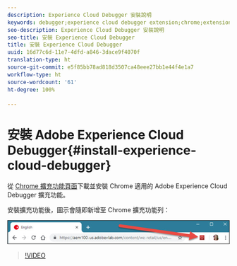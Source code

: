 ```yaml
---
description: Experience Cloud Debugger 安裝說明
keywords: debugger;experience cloud debugger extension;chrome;extension;install
seo-description: Experience Cloud Debugger 安裝說明
seo-title: 安裝 Experience Cloud Debugger
title: 安裝 Experience Cloud Debugger
uuid: 16d77c6d-11e7-4dfd-a846-3dace9f4070f
translation-type: ht
source-git-commit: e5f85bb78ad818d3507ca48eee27bb1e44f4e1a7
workflow-type: ht
source-wordcount: '61'
ht-degree: 100%

---
```



# 安裝 Adobe Experience Cloud Debugger{#install-experience-cloud-debugger}

從 [Chrome 擴充功能頁面](https://chrome.google.com/webstore/detail/adobe-experience-cloud-de/ocdmogmohccmeicdhlhhgepeaijenapj)下載並安裝 Chrome 適用的 Adobe Experience Cloud Debugger 擴充功能。

安裝擴充功能後，圖示會隨即新增至 Chrome 擴充功能列：

![](assets/start-icon.jpg)

>[!VIDEO](https://video.tv.adobe.com/v/23114t2/?captions=chi_hant)
